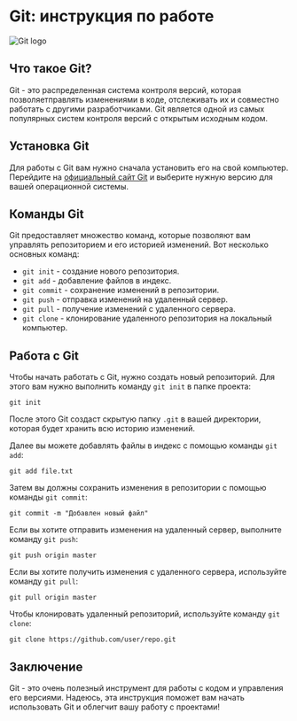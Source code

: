 # Git: инструкция по работе

![Git logo](https://git-scm.com/images/logos/downloads/Git-Icon-1788C.png)

## Что такое Git?

Git - это распределенная система контроля версий, которая позволяетправлять изменениями в коде, отслеживать их и совместно работать с другими разработчиками. Git является одной из самых популярных систем контроля версий с открытым исходным кодом.

## Установка Git

Для работы с Git вам нужно сначала установить его на свой компьютер. Перейдите на [официальный сайт Git](https://git-scm.com/) и выберите нужную версию для вашей операционной системы.

## Команды Git

Git предоставляет множество команд, которые позволяют вам управлять репозиторием и его историей изменений. Вот несколько основных команд:

* `git init` - создание нового репозитория.
* `git add` - добавление файлов в индекс.
* `git commit` - сохранение изменений в репозитории.
* `git push` - отправка изменений на удаленный сервер.
* `git pull` - получение изменений с удаленного сервера.
* `git clone` - клонирование удаленного репозитория на локальный компьютер.

## Работа с Git

Чтобы начать работать с Git, нужно создать новый репозиторий. Для этого вам нужно выполнить команду `git init` в папке проекта:

```
git init
```

После этого Git создаст скрытую папку `.git` в вашей директории, которая будет хранить всю историю изменений.

Далее вы можете добавлять файлы в индекс с помощью команды `git add`:

```
git add file.txt
```

Затем вы должны сохранить изменения в репозитории с помощью команды `git commit`:

```
git commit -m "Добавлен новый файл"
```

Если вы хотите отправить изменения на удаленный сервер, выполните команду `git push`:

```
git push origin master
```

Если вы хотите получить изменения с удаленного сервера, используйте команду `git pull`:

```
git pull origin master
```

Чтобы клонировать удаленный репозиторий, используйте команду `git clone`:

```
git clone https://github.com/user/repo.git
```

## Заключение

Git - это очень полезный инструмент для работы с кодом и управления его версиями. Надеюсь, эта инструкция поможет вам начать использовать Git и облегчит вашу работу с проектами! 